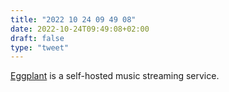 ```yaml
---
title: "2022 10 24 09 49 08"
date: 2022-10-24T09:49:08+02:00
draft: false
type: "tweet"
---
```

[Eggplant](https://github.com/boreq/eggplant) is a self-hosted music streaming service.

